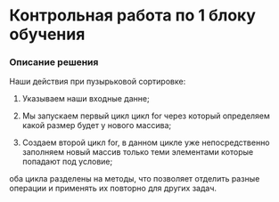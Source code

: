 # Контрольная работа по 1 блоку обучения

### Описание решения

Наши действия при пузырьковой сортировке:

1. Указываем наши входные данне;

2. Мы запускаем первый цикл цикл for через который определяем какой размер будет у нового массива;

3. Создаем второй цикл for, в данном цикле уже непосредственно заполняем новый массив только теми элементами которые попадают под условие;

оба цикла разделены на методы, что позволяет отделить разные операции и применять их повторно для других задач.

